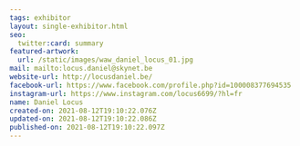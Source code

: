 ```yaml
---
tags: exhibitor
layout: single-exhibitor.html
seo:
  twitter:card: summary
featured-artwork:
  url: /static/images/waw_daniel_locus_01.jpg
mail: mailto:locus.daniel@skynet.be
website-url: http://locusdaniel.be/
facebook-url: https://www.facebook.com/profile.php?id=100008377694535
instagram-url: https://www.instagram.com/locus6699/?hl=fr
name: Daniel Locus
created-on: 2021-08-12T19:10:22.076Z
updated-on: 2021-08-12T19:10:22.086Z
published-on: 2021-08-12T19:10:22.097Z
---
```

